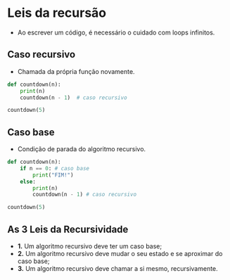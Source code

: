# Leis da recursão

* Ao escrever um código, é necessário o cuidado com loops infinitos.

## Caso recursivo

* Chamada da própria função novamente.

~~~py
def countdown(n):
    print(n)
    countdown(n - 1)  # caso recursivo

countdown(5)
~~~

## Caso base

* Condição de parada do algoritmo recursivo.

~~~py
def countdown(n):
    if n == 0: # caso base
        print("FIM!")
    else:
        print(n)
        countdown(n - 1) # caso recursivo

countdown(5)
~~~

## As 3 Leis da Recursividade

* **1.** Um algoritmo recursivo deve ter um caso base;
* **2.** Um algoritmo recursivo deve mudar o seu estado e se aproximar do caso base;
* **3.** Um algoritmo recursivo deve chamar a si mesmo, recursivamente.
